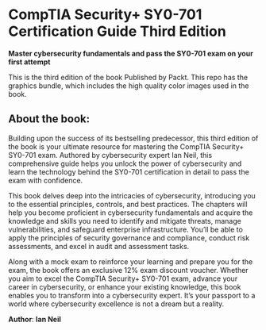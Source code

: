 <H1> CompTIA Security+ SY0-701 Certification Guide Third Edition </H1>

<b>Master cybersecurity fundamentals and pass the SY0-701 exam on your first attempt </b>

<p>This is the third edition of the book Published by Packt. This repo has the graphics bundle, which includes the high quality color images used in the book.</p>

<H2> About the book: </H2>
<p>
Building upon the success of its bestselling predecessor, this third edition of the book is your ultimate resource for mastering the CompTIA Security+ SY0-701 exam. Authored by cybersecurity expert Ian Neil, this comprehensive guide helps you unlock the power of cybersecurity and learn the technology behind the SY0-701 certification in detail to pass the exam with confidence.

This book delves deep into the intricacies of cybersecurity, introducing you to the essential principles, controls, and best practices. The chapters will help you become proficient in cybersecurity fundamentals and acquire the knowledge and skills you need to identify and mitigate threats, manage vulnerabilities, and safeguard enterprise infrastructure. You’ll be able to apply the principles of security governance and compliance, conduct risk assessments, and excel in audit and assessment tasks.

Along with a mock exam to reinforce your learning and prepare you for the exam, the book offers an exclusive 12% exam discount voucher.
Whether you aim to excel the CompTIA Security+ SY0-701 exam, advance your career in cybersecurity, or enhance your existing knowledge, this book enables you to transform into a cybersecurity expert. It’s your passport to a world where cybersecurity excellence is not a dream but a reality.
</p>

<b>Author</b>:
<b>Ian Neil</b>

